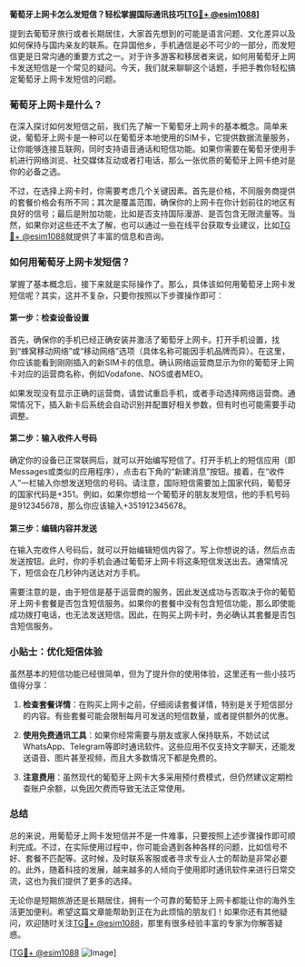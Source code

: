 **葡萄牙上网卡怎么发短信？轻松掌握国际通讯技巧[[TG💪+ @esim1088](https://t.me/s/esim1088)]**

提到去葡萄牙旅行或者长期居住，大家首先想到的可能是语言问题、文化差异以及如何保持与国内亲友的联系。在异国他乡，手机通信是必不可少的一部分，而发短信更是日常沟通的重要方式之一。对于许多游客和移居者来说，如何用葡萄牙上网卡发送短信是一个常见的疑问。今天，我们就来聊聊这个话题，手把手教你轻松搞定葡萄牙上网卡发短信的问题。

### 葡萄牙上网卡是什么？

在深入探讨如何发短信之前，我们先了解一下葡萄牙上网卡的基本概念。简单来说，葡萄牙上网卡是一种可以在葡萄牙本地使用的SIM卡，它提供数据流量服务，让你能够连接互联网，同时支持语音通话和短信功能。如果你需要在葡萄牙使用手机进行网络浏览、社交媒体互动或者打电话，那么一张优质的葡萄牙上网卡绝对是你的必备之选。

不过，在选择上网卡时，你需要考虑几个关键因素。首先是价格，不同服务商提供的套餐价格会有所不同；其次是覆盖范围，确保你的上网卡在你计划前往的地区有良好的信号；最后是附加功能，比如是否支持国际漫游、是否包含无限流量等。当然，如果你对这些还不太了解，也可以通过一些在线平台获取专业建议，比如[TG💪+ @esim1088](https://t.me/s/esim1088)就提供了丰富的信息和咨询。

### 如何用葡萄牙上网卡发短信？

掌握了基本概念后，接下来就是实际操作了。那么，具体该如何用葡萄牙上网卡发短信呢？其实，这并不复杂，只要你按照以下步骤操作即可：

#### 第一步：检查设备设置

首先，确保你的手机已经正确安装并激活了葡萄牙上网卡。打开手机设置，找到“蜂窝移动网络”或“移动网络”选项（具体名称可能因手机品牌而异）。在这里，你应该能看到刚刚插入的新SIM卡的信息。确认网络运营商显示为你的葡萄牙上网卡对应的运营商名称，例如Vodafone、NOS或者MEO。

如果发现没有显示正确的运营商，请尝试重启手机，或者手动选择网络运营商。通常情况下，插入新卡后系统会自动识别并配置好相关参数，但有时也可能需要手动调整。

#### 第二步：输入收件人号码

确定你的设备已正常联网后，就可以开始编写短信了。打开手机上的短信应用（即Messages或类似的应用程序），点击右下角的“新建消息”按钮。接着，在“收件人”一栏输入你想发送短信的号码。请注意，国际短信需要加上国家代码，葡萄牙的国家代码是+351。例如，如果你想给一个葡萄牙的朋友发短信，他的手机号码是912345678，那么你应该输入+351912345678。

#### 第三步：编辑内容并发送

在输入完收件人号码后，就可以开始编辑短信内容了。写上你想说的话，然后点击发送按钮。此时，你的手机会通过葡萄牙上网卡将这条短信发送出去。通常情况下，短信会在几秒钟内送达对方手机。

需要注意的是，由于短信是基于运营商的服务，因此发送成功与否取决于你的葡萄牙上网卡套餐是否包含短信服务。如果你的套餐中没有包含短信功能，那么即使能成功拨打电话，也无法发送短信。因此，在购买上网卡时，务必确认其套餐是否包含短信服务。

### 小贴士：优化短信体验

虽然基本的短信功能已经很简单，但为了提升你的使用体验，这里还有一些小技巧值得分享：

1. **检查套餐详情**：在购买上网卡之前，仔细阅读套餐详情，特别是关于短信部分的内容。有些套餐可能会限制每月可发送的短信数量，或者提供额外的优惠。

2. **使用免费通讯工具**：如果你经常需要与朋友或家人保持联系，不妨试试WhatsApp、Telegram等即时通讯软件。这些应用不仅支持文字聊天，还能发送语音、图片甚至视频，而且大多数情况下都是免费的。

3. **注意费用**：虽然现代的葡萄牙上网卡大多采用预付费模式，但仍然建议定期检查账户余额，以免因欠费而导致无法正常使用。

### 总结

总的来说，用葡萄牙上网卡发短信并不是一件难事，只要按照上述步骤操作即可顺利完成。不过，在实际使用过程中，你可能会遇到各种各样的问题，比如信号不好、套餐不匹配等。这时候，及时联系客服或者寻求专业人士的帮助是非常必要的。此外，随着科技的发展，越来越多的人倾向于使用即时通讯软件来进行日常交流，这也为我们提供了更多的选择。

无论你是短期旅游还是长期居住，拥有一个可靠的葡萄牙上网卡都能让你的海外生活更加便利。希望这篇文章能帮助到正在为此烦恼的朋友们！如果你还有其他疑问，欢迎随时关注[TG💪+ @esim1088](https://t.me/s/esim1088)，那里有很多经验丰富的专家为你解答疑惑。

[[TG💪+ @esim1088](https://t.me/s/esim1088) ![Image](https://i.postimg.cc/4NQfJmqS/Snipaste-2025-05-13-00-14-12.png)]